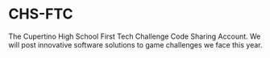 # CHS-FTC
The Cupertino High School First Tech Challenge Code Sharing Account.
We will post innovative software solutions to game challenges we face this year.
